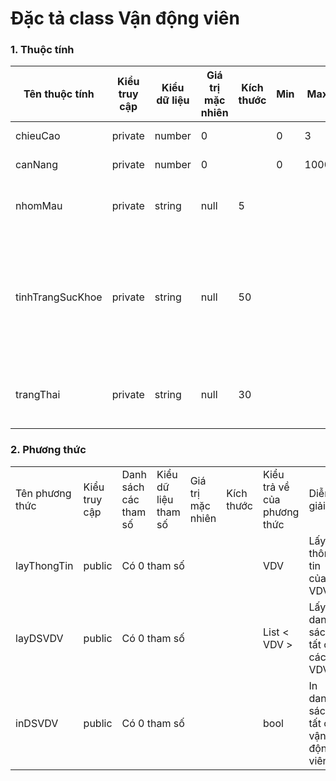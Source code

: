 # Đặc tả class Vận động viên

### 1. Thuộc tính
| Tên thuộc tính | Kiểu truy cập | Kiểu dữ liệu | Giá trị mặc nhiên | Kích thước| Min | Max | Diễn giải |
|---|---|---|---|---|---|---|---|
| chieuCao | private | number | 0 | | 0 | 3 |  Đơn vị: mét |
| canNang | private | number | 0 | | 0 | 1000 | Đơn vị: kilogam |
| nhomMau | private | string | null | 5 |  |  | Nhóm máu của VDV |
| tinhTrangSucKhoe | private | string | null | 50 |  |  | Tình trạng sức khỏe của VDV (các chấn thương, bệnh,...) |
| trangThai | private | string | null | 30 |  |  | Trạng thái của VDV (cấm thi đấu,...) |

### 2. Phương thức

<table>
    <tr>
        <td>Tên phương thức</td>
        <td>Kiểu truy cập</td>
        <td>Danh sách các tham số</td>
        <td>Kiểu dữ liệu tham số</td>
        <td>Giá trị mặc nhiên</td>
        <td>Kích thước</td>
        <td>Kiểu trả về của phương thức</td>
        <td>Diễn giải</td>
    </tr>
    <!-- -----------------------------xemThongTinCaNhan------------------- -->
     <tr>
      <td>layThongTin</td>
      <td>public</td>
      <td colspan="4">Có 0 tham số</td>
      <td>VDV</td>
      <td>Lấy thông tin của VDV</td>
    </tr>
    <!-- --------layDSVDV-------------- -->
    <tr>
      <td>layDSVDV</td>
      <td>public</td>
      <td colspan="4">Có 0 tham số</td>
      <td>List < VDV ></td>
      <td>Lấy danh sách tất cả các VDV</td>
    </tr>
    <!-- ---------------------inDSVDV--------------- -->
    <tr>
      <td rowspan="2">inDSVDV</td>
      <td rowspan="2">public</td>
      <td colspan="4">Có 0 tham số</td>
      <td rowspan="2">bool</td>
      <td rowspan="2">In danh sách tất cả vận động viên</td>
    </tr>
</table>
  